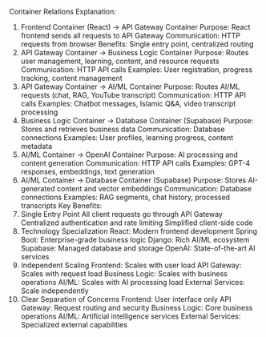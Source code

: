 Container Relations Explanation:
1. Frontend Container (React) → API Gateway Container
Purpose: React frontend sends all requests to API Gateway
Communication: HTTP requests from browser
Benefits: Single entry point, centralized routing
2. API Gateway Container → Business Logic Container
Purpose: Routes user management, learning, content, and resource requests
Communication: HTTP API calls
Examples: User registration, progress tracking, content management
3. API Gateway Container → AI/ML Container
Purpose: Routes AI/ML requests (chat, RAG, YouTube transcript)
Communication: HTTP API calls
Examples: Chatbot messages, Islamic Q&A, video transcript processing
4. Business Logic Container → Database Container (Supabase)
Purpose: Stores and retrieves business data
Communication: Database connections
Examples: User profiles, learning progress, content metadata
5. AI/ML Container → OpenAI Container
Purpose: AI processing and content generation
Communication: HTTP API calls
Examples: GPT-4 responses, embeddings, text generation
6. AI/ML Container → Database Container (Supabase)
Purpose: Stores AI-generated content and vector embeddings
Communication: Database connections
Examples: RAG segments, chat history, processed transcripts
Key Benefits:
1. Single Entry Point
All client requests go through API Gateway
Centralized authentication and rate limiting
Simplified client-side code
2. Technology Specialization
React: Modern frontend development
Spring Boot: Enterprise-grade business logic
Django: Rich AI/ML ecosystem
Supabase: Managed database and storage
OpenAI: State-of-the-art AI services
3. Independent Scaling
Frontend: Scales with user load
API Gateway: Scales with request load
Business Logic: Scales with business operations
AI/ML: Scales with AI processing load
External Services: Scale independently
4. Clear Separation of Concerns
Frontend: User interface only
API Gateway: Request routing and security
Business Logic: Core business operations
AI/ML: Artificial intelligence services
External Services: Specialized external capabilities